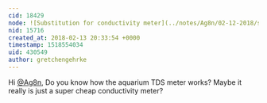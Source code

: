 ```yaml
---
cid: 18429
node: ![Substitution for conductivity meter](../notes/Ag8n/02-12-2018/substitution-for-conductivity-meter)
nid: 15716
created_at: 2018-02-13 20:33:54 +0000
timestamp: 1518554034
uid: 430549
author: gretchengehrke
---
```


Hi [@Ag8n](/profile/Ag8n), Do you know how the aquarium TDS meter works? Maybe it really is just a super cheap conductivity meter? 